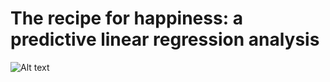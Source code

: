 # The recipe for happiness: a predictive linear regression analysis

![Alt text](./HappinessInTheWorld.jpeg "appinessInTheWorld")
